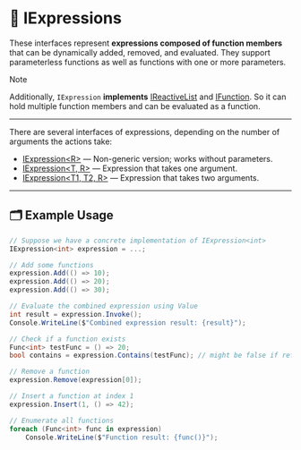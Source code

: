 # 🧩 IExpressions

These interfaces represent **expressions composed of function members** that can be dynamically added, removed, and
evaluated. They support parameterless functions as well as functions with one or more parameters.

> [!NOTE]  
> Additionally, `IExpression` **implements** [IReactiveList](../Collections/IReactiveList.md)
> and [IFunction](../Functions/IFunctions.md).
> So it can hold multiple function members and can be evaluated as a function.

---

There are several interfaces of expressions, depending on the number of arguments the actions take:

- [IExpression&lt;R&gt;](IExpression.md) — Non-generic version; works without parameters.
- [IExpression&lt;T, R&gt;](IExpression%601.md) — Expression that takes one argument.
- [IExpression&lt;T1, T2, R&gt;](IExpression%602.md) — Expression that takes two arguments.

---

## 🗂 Example Usage

```csharp
// Suppose we have a concrete implementation of IExpression<int>
IExpression<int> expression = ...;

// Add some functions
expression.Add(() => 10);
expression.Add(() => 20);
expression.Add(() => 30);

// Evaluate the combined expression using Value
int result = expression.Invoke();
Console.WriteLine($"Combined expression result: {result}");

// Check if a function exists
Func<int> testFunc = () => 20;
bool contains = expression.Contains(testFunc); // might be false if reference differs

// Remove a function
expression.Remove(expression[0]);

// Insert a function at index 1
expression.Insert(1, () => 42);

// Enumerate all functions
foreach (Func<int> func in expression)
    Console.WriteLine($"Function result: {func()}");
```